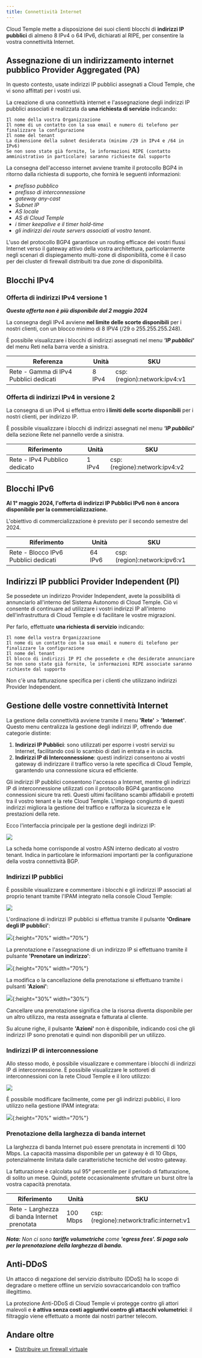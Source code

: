```yaml
---
title: Connettività Internet
---
```


Cloud Temple mette a disposizione dei suoi clienti blocchi di __indirizzi IP pubblici__ di almeno 8 IPv4 o 64 IPv6, dichiarati al RIPE, per consentire la vostra connettività Internet.

## Assegnazione di un indirizzamento internet pubblico Provider Aggregated (PA)
In questo contesto, usate indirizzi IP pubblici assegnati a Cloud Temple, che vi sono affittati per i vostri usi.

La creazione di una connettività internet e l'assegnazione degli indirizzi IP pubblici associati è realizzata da __una richiesta di servizio__ indicando:

    Il nome della vostra Organizzazione
    Il nome di un contatto con la sua email e numero di telefono per finalizzare la configurazione
    Il nome del tenant
    La dimensione della subnet desiderata (minimo /29 in IPv4 e /64 in IPv6)
    Se non sono state già fornite, le informazioni RIPE (contatto amministrativo in particolare) saranno richieste dal supporto

La consegna dell'accesso internet avviene tramite il protocollo BGP4 in ritorno dalla richiesta di supporto, che fornirà le seguenti informazioni:

- *prefisso pubblico*
- *prefisso di interconnessione*
- *gateway any-cast*
- *Subnet IP*
- *AS locale*
- *AS di Cloud Temple*
- *i timer keepalive e il timer hold-time*
- *gli indirizzi dei route servers associati al vostro tenant*.

L'uso del protocollo BGP4 garantisce un routing efficace dei vostri flussi Internet verso il gateway attivo della vostra architettura, particolarmente negli scenari di dispiegamento multi-zone di disponibilità, come è il caso per dei cluster di firewall distribuiti tra due zone di disponibilità.

## Blocchi IPv4

### Offerta di indirizzi IPv4 versione 1
__*Questa offerta non è più disponibile dal 2 maggio 2024*__

La consegna degli IPv4 avviene __nel limite delle scorte disponibili__ per i nostri clienti, con un blocco minimo di 8 IPV4 (/29 o 255.255.255.248).

È possibile visualizzare i blocchi di indirizzi assegnati nel menu __*'IP pubblici'*__ del menu Reti nella barra verde a sinistra.

| Referenza                             | Unità  | SKU                          |
| ------------------------------------- | ------ | ---------------------------- |
| Rete - Gamma di IPv4 Pubblici dedicati | 8 IPv4 | csp:(region):network:ipv4:v1 |

### Offerta di indirizzi IPv4 in versione 2
La consegna di un IPv4 si effettua entro __i limiti delle scorte disponibili__ per i nostri clienti, per indirizzo IP.

È possibile visualizzare i blocchi di indirizzi assegnati nel menu __*'IP pubblici'*__ della sezione Rete nel pannello verde a sinistra.


| Riferimento                    | Unità | SKU                          |
| ------------------------------ | ----- | ---------------------------- |
| Rete - IPv4 Pubblico dedicato  | 1 IPv4 | csp:(regione):network:ipv4:v2 |


## Blocchi IPv6

__Al 1° maggio 2024, l'offerta di indirizzi IP Pubblici IPv6 non è ancora disponibile per la commercializzazione.__

L'obiettivo di commercializzazione è previsto per il secondo semestre del 2024.

| Riferimento                            | Unità  | SKU                           |
| -------------------------------------- | ------ | ----------------------------- |
| Rete - Blocco IPv6 Pubblici dedicati   | 64 IPv6| csp:(region):network:ipv6:v1 |

## Indirizzi IP pubblici Provider Independent (PI)
Se possedete un indirizzo Provider Independent, avete la possibilità di annunciarlo all'interno del Sistema Autonomo di Cloud Temple. Ciò vi consente di continuare ad utilizzare i vostri indirizzi IP all'interno dell'infrastruttura di Cloud Temple e di facilitare le vostre migrazioni.

Per farlo, effettuate __una richiesta di servizio__ indicando:

    Il nome della vostra Organizzazione
    Il nome di un contatto con la sua email e numero di telefono per finalizzare la configurazione
    Il nome del tenant
    Il blocco di indirizzi IP PI che possedete e che desiderate annunciare
    Se non sono state già fornite, le informazioni RIPE associate saranno richieste dal supporto

Non c'è una fatturazione specifica per i clienti che utilizzano indirizzi Provider Independent.

## Gestione delle vostre connettività Internet
La gestione della connettività avviene tramite il menu **'Rete'** > **'Internet'**. Questo menu centralizza la gestione degli indirizzi IP, offrendo due categorie distinte:

1. **Indirizzi IP Pubblici**: sono utilizzati per esporre i vostri servizi su Internet, facilitando così lo scambio di dati in entrata e in uscita.
2. **Indirizzi IP di Interconnessione**: questi indirizzi consentono ai vostri gateway di indirizzare il traffico verso la rete specifica di Cloud Temple, garantendo una connessione sicura ed efficiente.

Gli indirizzi IP pubblici consentono l'accesso a Internet, mentre gli indirizzi IP di interconnessione utilizzati con il protocollo BGP4 garantiscono connessioni sicure tra reti. Questi ultimi facilitano scambi affidabili e protetti tra il vostro tenant e la rete Cloud Temple. L'impiego congiunto di questi indirizzi migliora la gestione del traffico e rafforza la sicurezza e le prestazioni della rete.

Ecco l'interfaccia principale per la gestione degli indirizzi IP:

![](images/shiva_inet_001.png)

La scheda home corrisponde al vostro ASN interno dedicato al vostro tenant. Indica in particolare le informazioni importanti per la configurazione della vostra connettività BGP.

### Indirizzi IP pubblici

È possibile visualizzare e commentare i blocchi e gli indirizzi IP associati al proprio tenant tramite l'IPAM integrato nella console Cloud Temple:

![](images/shiva_inet_002.png)

L'ordinazione di indirizzi IP pubblici si effettua tramite il pulsante **'Ordinare degli IP pubblici'**:

![](images/shiva_inet_003.png){:height="70%" width="70%"}

La prenotazione e l'assegnazione di un indirizzo IP si effettuano tramite il pulsante **'Prenotare un indirizzo'**:

![](images/shiva_inet_004.png){:height="70%" width="70%"}

La modifica o la cancellazione della prenotazione si effettuano tramite i pulsanti **'Azioni'**:

![](images/shiva_inet_005.png){:height="30%" width="30%"}

Cancellare una prenotazione significa che la risorsa diventa disponibile per un altro utilizzo, ma resta assegnata e fatturata al cliente.

Su alcune righe, il pulsante **'Azioni'** non è disponibile, indicando così che gli indirizzi IP sono prenotati e quindi non disponibili per un utilizzo.

### Indirizzi IP di interconnessione
Allo stesso modo, è possibile visualizzare e commentare i blocchi di indirizzi IP di interconnessione. È possibile visualizzare le sottoreti di interconnessioni con la rete Cloud Temple e il loro utilizzo:

![](images/shiva_inet_008.png)

È possibile modificare facilmente, come per gli indirizzi pubblici, il loro utilizzo nella gestione IPAM integrata:

![](images/shiva_inet_007.png){:height="70%" width="70%"}

### Prenotazione della larghezza di banda internet

La larghezza di banda Internet può essere prenotata in incrementi di 100 Mbps. La capacità massima disponibile per un gateway è di 10 Gbps, potenzialmente limitata dalle caratteristiche tecniche del vostro gateway.

La fatturazione è calcolata sul 95° percentile per il periodo di fatturazione, di solito un mese. Quindi, potete occasionalmente sfruttare un burst oltre la vostra capacità prenotata.

| Riferimento                                 | Unità    | SKU                                     |
| ----------------------------------------- | -------- | --------------------------------------- |
| Rete - Larghezza di banda Internet prenotata | 100 Mbps | csp:(regione):network:trafic:internet:v1 |

__*Nota:*__
*Non ci sono __tariffe volumetriche__ come __'egress fees'. Si paga solo per la prenotazione della larghezza di banda.__*


## Anti-DDoS
Un attacco di negazione del servizio distribuito (DDoS) ha lo scopo di degradare o mettere offline un servizio sovraccaricandolo con traffico illegittimo.

La protezione Anti-DDoS di Cloud Temple vi protegge contro gli attori malevoli e __è attiva senza costi aggiuntivi contro gli attacchi volumetrici__: il filtraggio viene effettuato a monte dai nostri partner telecom.

## Andare oltre

- [Distribuire un firewall virtuale](quickstart_network.md#distribuire-un-firewall-opensource-pfsense-)